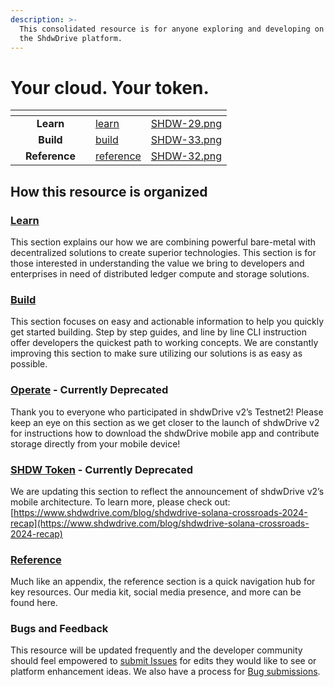 ```yaml
---
description: >-
  This consolidated resource is for anyone exploring and developing on top of
  the ShdwDrive platform.
---
```


# Your cloud. Your token.

<table data-view="cards"><thead><tr><th></th><th align="center"></th><th></th><th data-hidden data-card-target data-type="content-ref"></th><th data-hidden data-card-cover data-type="files"></th></tr></thead><tbody><tr><td></td><td align="center"><strong>Learn</strong></td><td></td><td><a href="learn/">learn</a></td><td><a href=".gitbook/assets/SHDW-29.png">SHDW-29.png</a></td></tr><tr><td></td><td align="center"><strong>Build</strong></td><td></td><td><a href="build/">build</a></td><td><a href=".gitbook/assets/SHDW-33.png">SHDW-33.png</a></td></tr><tr><td></td><td align="center"><strong>Reference</strong></td><td></td><td><a href="reference/">reference</a></td><td><a href=".gitbook/assets/SHDW-32.png">SHDW-32.png</a></td></tr></tbody></table>

## How this resource is organized

### [**Learn**](learn/)

This section explains our how we are combining powerful bare-metal with decentralized solutions to create superior technologies. This section is for those interested in understanding the value we bring to developers and enterprises in need of distributed ledger compute and storage solutions.

### [**Build**](build/)

This section focuses on easy and actionable information to help you quickly get started building. Step by step guides, and line by line CLI instruction offer developers the quickest path to working concepts. We are constantly improving this section to make sure utilizing our solutions is as easy as possible.

### [**Operate**](operate/) **- Currently Deprecated**

Thank you to everyone who participated in shdwDrive v2’s Testnet2! Please keep an eye on this section as we get closer to the launch of shdwDrive v2 for instructions how to download the shdwDrive mobile app and contribute storage directly from your mobile device!

### [**SHDW Token**](token/) **- Currently Deprecated**

We are updating this section to reflect the announcement of shdwDrive v2’s mobile architecture. To learn more, please check out: [https://www.shdwdrive.com/blog/shdwdrive-solana-crossroads-2024-recap](https://www.shdwdrive.com/blog/shdwdrive-solana-crossroads-2024-recap)

### [**Reference**](reference/)

Much like an appendix, the reference section is a quick navigation hub for key resources. Our media kit, social media presence, and more can be found here.

### **Bugs and Feedback**

This resource will be updated frequently and the developer community should feel empowered to [submit Issues](https://github.com/GenesysGo/shadow-drive/issues) for edits they would like to see or platform enhancement ideas. We also have a process for [Bug submissions](https://github.com/GenesysGo/shdw-drive-bug-reports).
